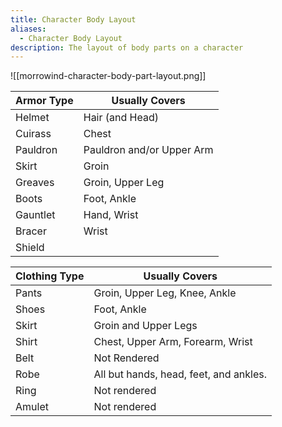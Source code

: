 ```yaml
---
title: Character Body Layout
aliases:
  - Character Body Layout
description: The layout of body parts on a character
---
```

![[morrowind-character-body-part-layout.png]]

| **Armor Type** | **Usually Covers**        |
| -------------- | ------------------------- |
| Helmet         | Hair (and Head)           |
| Cuirass        | Chest                     |
| Pauldron       | Pauldron and/or Upper Arm |
| Skirt          | Groin                     |
| Greaves        | Groin, Upper Leg          |
| Boots          | Foot, Ankle               |
| Gauntlet       | Hand, Wrist               |
| Bracer         | Wrist                     |
| Shield         |                           |

| **Clothing Type** | **Usually Covers**                     |
| ----------------- | -------------------------------------- |
| Pants             | Groin, Upper Leg, Knee, Ankle          |
| Shoes             | Foot, Ankle                            |
| Skirt             | Groin and Upper Legs                   |
| Shirt             | Chest, Upper Arm, Forearm, Wrist       |
| Belt              | Not Rendered                           |
| Robe              | All but hands, head, feet, and ankles. |
| Ring              | Not rendered                           |
| Amulet            | Not rendered                           |
